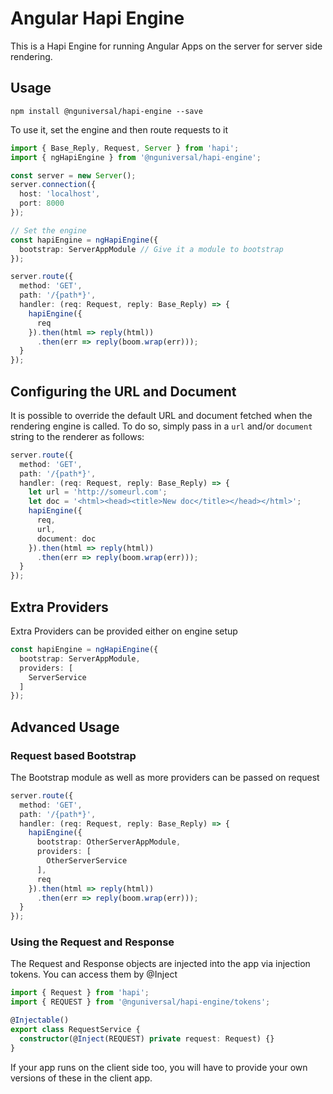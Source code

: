 # Angular Hapi Engine

This is a Hapi Engine for running Angular Apps on the server for server side rendering.

## Usage

`npm install @nguniversal/hapi-engine --save`

To use it, set the engine and then route requests to it

```ts
import { Base_Reply, Request, Server } from 'hapi';
import { ngHapiEngine } from '@nguniversal/hapi-engine';

const server = new Server();
server.connection({
  host: 'localhost',
  port: 8000
});

// Set the engine
const hapiEngine = ngHapiEngine({
  bootstrap: ServerAppModule // Give it a module to bootstrap
});

server.route({
  method: 'GET',
  path: '/{path*}',
  handler: (req: Request, reply: Base_Reply) => {
    hapiEngine({
      req
    }).then(html => reply(html))
      .then(err => reply(boom.wrap(err)));
  }
});
```

## Configuring the URL and Document

It is possible to override the default URL and document fetched when the rendering engine
is called. To do so, simply pass in a `url` and/or `document` string to the renderer as follows:

```ts
server.route({
  method: 'GET',
  path: '/{path*}',
  handler: (req: Request, reply: Base_Reply) => {
    let url = 'http://someurl.com';
    let doc = '<html><head><title>New doc</title></head></html>';
    hapiEngine({
      req,
      url,
      document: doc
    }).then(html => reply(html))
      .then(err => reply(boom.wrap(err)));
  }
});
```

## Extra Providers

Extra Providers can be provided either on engine setup

```ts
const hapiEngine = ngHapiEngine({
  bootstrap: ServerAppModule,
  providers: [
    ServerService
  ]
});
```

## Advanced Usage

### Request based Bootstrap

The Bootstrap module as well as more providers can be passed on request

```ts
server.route({
  method: 'GET',
  path: '/{path*}',
  handler: (req: Request, reply: Base_Reply) => {
    hapiEngine({
      bootstrap: OtherServerAppModule,
      providers: [
        OtherServerService
      ],
      req
    }).then(html => reply(html))
      .then(err => reply(boom.wrap(err)));
  }
});
```

### Using the Request and Response

The Request and Response objects are injected into the app via injection tokens.
You can access them by @Inject

```ts
import { Request } from 'hapi';
import { REQUEST } from '@nguniversal/hapi-engine/tokens';

@Injectable()
export class RequestService {
  constructor(@Inject(REQUEST) private request: Request) {}
}
```

If your app runs on the client side too, you will have to provide your own versions of these in the client app.
